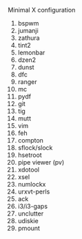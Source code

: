 Minimal X configuration

1. bspwm
2. jumanji
3. zathura
4. tint2
5. lemonbar
6. dzen2
7. dunst
8. dfc
9. ranger
10. mc
11. pydf
12. git
13. tig
14. mutt
15. vim
16. feh
17. compton
18. sflock/slock
19. hsetroot
20. pipe viewer (pv)
21. xdotool
22. xsel
23. numlockx
24. urxvt-perls
25. ack
26. i3/i3-gaps
27. unclutter
28. udiskie
29. pmount
